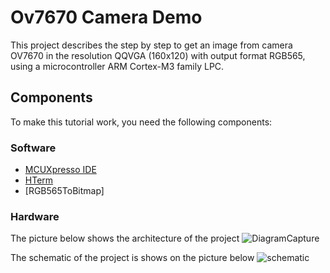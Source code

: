 # Ov7670 Camera Demo
This project describes the step by step to get an image from camera OV7670 in the resolution QQVGA (160x120) with output format RGB565, using a microcontroller ARM Cortex-M3 family LPC.

## Components
To make this tutorial work, you need the following components:

### Software
- [MCUXpresso IDE](https://www.nxp.com/support/developer-resources/software-development-tools/mcuxpresso-software-and-tools/mcuxpresso-integrated-development-environment-ide:MCUXpresso-IDE?tab=Design_Tools_Tabhttps://www.nxp.com/support/developer-resources/software-development-tools/mcuxpresso-software-and-tools/mcuxpresso-integrated-development-environment-ide:MCUXpresso-IDE?tab=Design_Tools_Tab)
- [HTerm](http://www.der-hammer.info/terminal/)
- [RGB565ToBitmap]

### Hardware

The picture below shows the architecture of the project 
![DiagramCapture](https://user-images.githubusercontent.com/40465199/56409447-7a947980-624f-11e9-90fd-a30b67bd24df.png)

The schematic of the project is shows on the picture below
![schematic](https://user-images.githubusercontent.com/40465199/56399964-a13eba00-6227-11e9-9bff-03f9a9ec9ea9.png)
